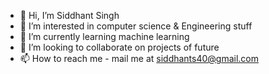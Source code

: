 - 👋 Hi, I’m Siddhant Singh
- 👀 I’m interested in computer science & Engineering stuff
- 🌱 I’m currently learning machine learning
- 💞️ I’m looking to collaborate on projects of future 
- 📫 How to reach me - mail me at siddhants40@gmail.com

<!---
sids40/sids40 is a ✨ special ✨ repository because its `README.md` (this file) appears on your GitHub profile.
You can click the Preview link to take a look at your changes.
--->
